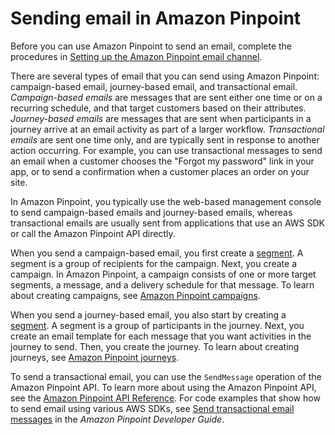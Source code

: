 # Sending email in Amazon Pinpoint<a name="channels-email-send"></a>

Before you can use Amazon Pinpoint to send an email, complete the procedures in [Setting up the Amazon Pinpoint email channel](channels-email-setup.md)\.

There are several types of email that you can send using Amazon Pinpoint: campaign\-based email, journey\-based email, and transactional email\. *Campaign\-based emails* are messages that are sent either one time or on a recurring schedule, and that target customers based on their attributes\. *Journey\-based emails* are messages that are sent when participants in a journey arrive at an email activity as part of a larger workflow\. *Transactional emails* are sent one time only, and are typically sent in response to another action occurring\. For example, you can use transactional messages to send an email when a customer chooses the "Forgot my password" link in your app, or to send a confirmation when a customer places an order on your site\.

In Amazon Pinpoint, you typically use the web\-based management console to send campaign\-based emails and journey\-based emails, whereas transactional emails are usually sent from applications that use an AWS SDK or call the Amazon Pinpoint API directly\.

When you send a campaign\-based email, you first create a [segment](segments-building.md)\. A segment is a group of recipients for the campaign\. Next, you create a campaign\. In Amazon Pinpoint, a campaign consists of one or more target segments, a message, and a delivery schedule for that message\. To learn about creating campaigns, see [Amazon Pinpoint campaigns](campaigns.md)\.

When you send a journey\-based email, you also start by creating a [segment](segments-building.md)\. A segment is a group of participants in the journey\. Next, you create an email template for each message that you want activities in the journey to send\. Then, you create the journey\. To learn about creating journeys, see [Amazon Pinpoint journeys](journeys.md)\.

To send a transactional email, you can use the `SendMessage` operation of the Amazon Pinpoint API\. To learn more about using the Amazon Pinpoint API, see the [Amazon Pinpoint API Reference](https://docs.aws.amazon.com/pinpoint/latest/apireference/)\. For code examples that show how to send email using various AWS SDKs, see [Send transactional email messages](https://docs.aws.amazon.com/pinpoint/latest/developerguide/send-messages-email.html) in the *Amazon Pinpoint Developer Guide*\.
